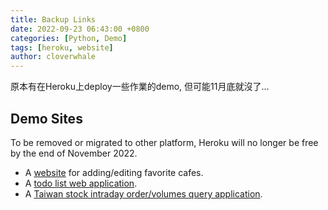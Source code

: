 ```yaml
---
title: Backup Links
date: 2022-09-23 06:43:00 +0800
categories: [Python, Demo]
tags: [heroku, website]
author: cloverwhale
---
```


原本有在Heroku上deploy一些作業的demo, 但可能11月底就沒了...
## Demo Sites

To be removed or migrated to other platform, Heroku will no longer be free by the end of November 2022.
- A [website](https://cw-cafe-list.herokuapp.com/) for adding/editing favorite cafes.
- A [todo list web application](https://cw-todo-list.herokuapp.com/).
- A [Taiwan stock intraday order/volumes query application](https://cw-stock-query.herokuapp.com/).
